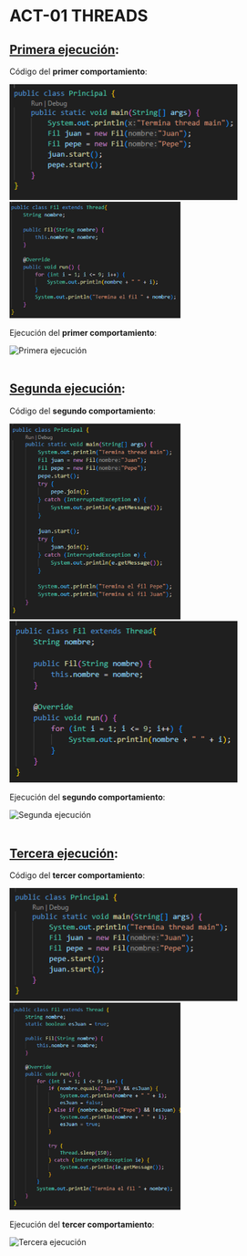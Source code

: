 # ACT-01 THREADS

## <u>Primera ejecución</u>:

Código del **primer comportamiento**:

<div>
  <img src="Main_1.png" alt="Main primera ejecución" width="400"> 
  <img src="Hilo_1.png" alt="Hilo primera ejecución" width="300">
</div>

Ejecución del **primer comportamiento**:

<div>
  <img src="Ejecución_1.png" alt="Primera ejecución" width="200">
</div>

<br>

## <u>Segunda ejecución</u>:

Código del **segundo comportamiento**:

<div>
  <img src="Main_2.png" alt="Main segunda ejecución" width="300"> 
  <img src="Hilo_2.png" alt="Hilo segunda ejecución" width="400">
</div>

Ejecución del **segundo comportamiento**:

<div>
  <img src="Ejecución_2.png" alt="Segunda ejecución" width="200">
</div>

<br>

## <u>Tercera ejecución</u>:

Código del **tercer comportamiento**:

<div>
  <img src="Main_3.png" alt="Main tercera ejecución" width="400"> 
  <img src="Hilo_3.png" alt="Hilo tercera ejecución" width="300">
</div>

Ejecución del **tercer comportamiento**:

<div>
  <img src="Ejecución_3.png" alt="Tercera ejecución" width="200">
</div>

